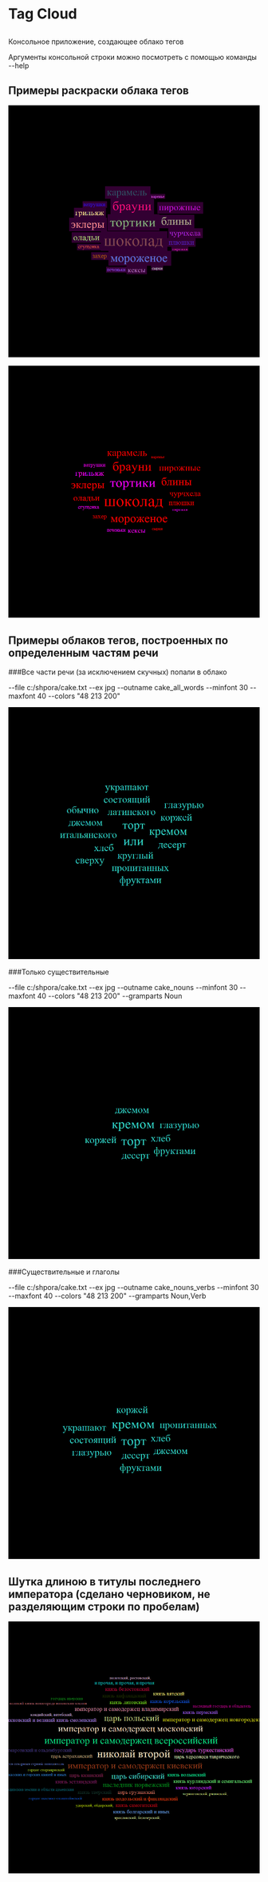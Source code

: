 ﻿# Tag Cloud

##
Консольное приложение, создающее облако тегов

Аргументы консольной строки можно посмотреть с помощью команды --help

## Примеры раскраски облака тегов

![RandomExample](https://github.com/CaptainBelyash/di/blob/master/TagCloud/random_color_example.png)

![TwoColorExample](https://github.com/CaptainBelyash/di/blob/master/TagCloud/two_color_example.png)

## Примеры облаков тегов, построенных по определенным частям речи

###Все части речи (за исключением скучных) попали в облако

--file c:/shpora/cake.txt --ex jpg --outname cake_all_words --minfont 30 --maxfont 40 --colors "48 213 200"

![AllWords](https://github.com/CaptainBelyash/di/blob/master/TagCloud/cake_all_words.jpg)

###Только существительные

--file c:/shpora/cake.txt --ex jpg --outname cake_nouns --minfont 30 --maxfont 40 --colors "48 213 200" --gramparts Noun

![NounWords](https://github.com/CaptainBelyash/di/blob/master/TagCloud/cake_nouns.jpg)

###Cуществительные и глаголы

--file c:/shpora/cake.txt --ex jpg --outname cake_nouns_verbs --minfont 30 --maxfont 40 --colors "48 213 200" --gramparts Noun,Verb

![NounVerbsWords](https://github.com/CaptainBelyash/di/blob/master/TagCloud/cake_nouns_verbs.jpg)


## Шутка длиною в титулы последнего императора (сделано черновиком, не разделяющим строки по пробелам)

![Nikolai](https://github.com/CaptainBelyash/di/blob/master/TagCloud/nikolai.png)
